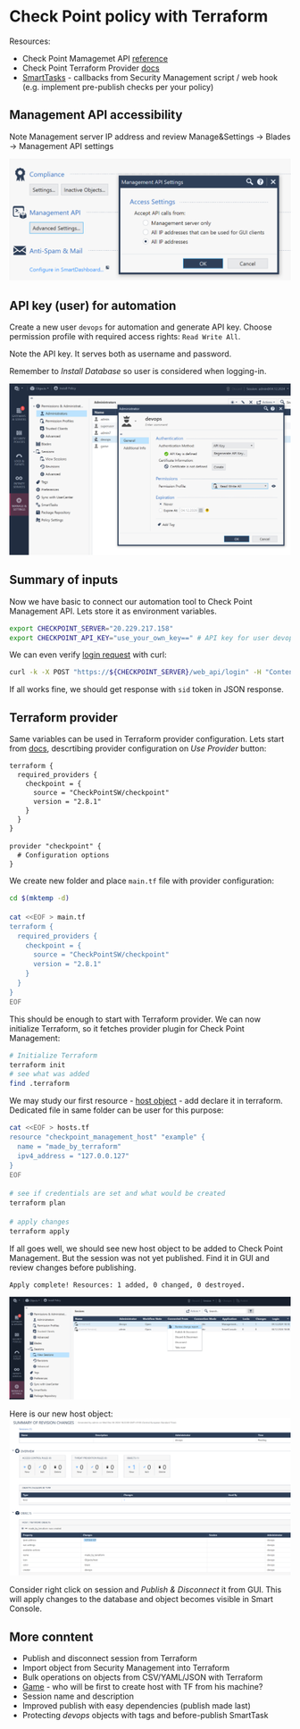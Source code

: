 # Check Point policy with Terraform

Resources:
* Check Point Mamagemet API [reference](https://sc1.checkpoint.com/documents/latest/APIs/)
* Check Point Terraform Provider [docs](https://registry.terraform.io/providers/CheckPointSW/checkpoint/latest/docs)
* [SmartTasks](https://sc1.checkpoint.com/documents/R82/WebAdminGuides/EN/CP_R82_SecurityManagement_AdminGuide/Content/Topics-SECMG/SmartTasks.htm) - callbacks from Security Management script / web hook (e.g. implement pre-publish checks per your policy)

## Management API accessibility

Note Management server IP address and review Manage&Settings -> Blades -> Management API settings

![alt text](./img/api-access.png)

## API key (user) for automation

Create a new user `devops` for automation and generate API key. Choose permission profile with required access rights: `Read Write All`.

Note the API key. It serves both as username and password.

Remember to *Install Database* so user is considered when logging-in.

![alt text](./img/devops-user.png)

## Summary of inputs

Now we have basic to connect our automation tool to Check Point Management API. Lets store it as environment variables. 

```bash
export CHECKPOINT_SERVER="20.229.217.158"
export CHECKPOINT_API_KEY="use_your_own_key==" # API key for user devops
```

We can even verify [login request](https://sc1.checkpoint.com/documents/latest/APIs/#web/login) with curl:

```bash
curl -k -X POST "https://${CHECKPOINT_SERVER}/web_api/login" -H "Content-Type: application/json" -d "{\"api-key\":\"${CHECKPOINT_API_KEY}\"}"
```

If all works fine, we should get response with `sid` token in JSON response.

## Terraform provider

Same variables can be used in Terraform provider configuration. 
Lets start from [docs](https://registry.terraform.io/providers/CheckPointSW/checkpoint/latest/docs), descrtibing provider configuration on *Use Provider* button:

```hcl
terraform {
  required_providers {
    checkpoint = {
      source = "CheckPointSW/checkpoint"
      version = "2.8.1"
    }
  }
}

provider "checkpoint" {
  # Configuration options
}
```

We create new folder and place `main.tf` file with provider configuration:

```bash
cd $(mktemp -d)

cat <<EOF > main.tf
terraform {
  required_providers {
    checkpoint = {
      source = "CheckPointSW/checkpoint"
      version = "2.8.1"
    }
  }
}
EOF
```

This should be enough to start with Terraform provider. We can now initialize Terraform, so it fetches provider plugin for Check Point Management:

```bash
# Initialize Terraform
terraform init
# see what was added
find .terraform
```

We may study our first resource - [host object](https://registry.terraform.io/providers/CheckPointSW/checkpoint/latest/docs/resources/checkpoint_management_host) - add declare it in terraform. Dedicated file in same folder can be user for this purpose:

```bash
cat <<EOF > hosts.tf
resource "checkpoint_management_host" "example" {
  name = "made_by_terraform"
  ipv4_address = "127.0.0.127"
}
EOF

# see if credentials are set and what would be created
terraform plan

# apply changes
terraform apply
```

If all goes well, we should see new host object to be added to Check Point Management. But the session was not yet published. Find it in GUI and review changes before publishing.

```
Apply complete! Resources: 1 added, 0 changed, 0 destroyed.
```

![alt text](./img/sessions.png)

Here is our new host object:
![alt text](./img/change_report.png)

Consider right click on session and *Publish & Disconnect* it from GUI. This will apply changes to the database and object becomes visible in Smart Console.

## More conntent

* Publish and disconnect session from Terraform
* Import object from Security Management into Terraform
* Bulk operations on objects from CSV/YAML/JSON with Terraform
* [Game](./game/NOTES.md) - who will be first to create host with TF from his machine?
* Session name and description
* Improved publish with easy dependencies (publish made last)
* Protecting *devops* objects with tags and before-publish SmartTask